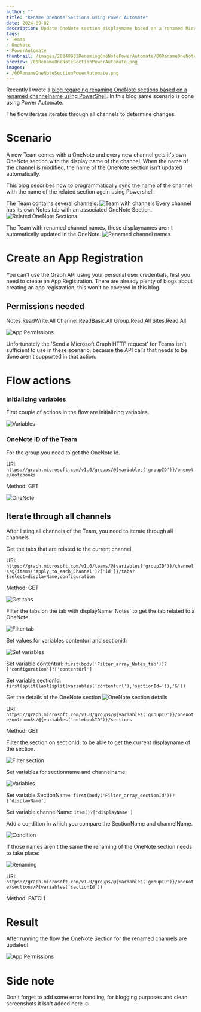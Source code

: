 ```yaml
---
author: ""
title: "Rename OneNote Sections using Power Automate"
date: 2024-09-02
description: Update OneNote section displayname based on a renamed Microsoft Teams Channel
tags:
- Teams
- OneNote
- PowerAutomate
thumbnail: /images/20240902RenamingOneNotePowerAutomate/00RenameOneNoteSectionPowerAutomate.png
preview: /00RenameOneNoteSectionPowerAutomate.png
images: 
- /00RenameOneNoteSectionPowerAutomate.png
---
```



Recently I wrote a [blog regarding renaming OneNote sections based on a renamed channelname using PowerShell](/blog/20240810-renameoneNotesection/). 
In this blog same scenario is done using Power Automate.


The flow iterates iterates through all channels to determine changes.


# Scenario
A new Team comes with a OneNote and every new channel gets it's own OneNote section with the display name of the channel.
When the name of the channel is modified, the name of the OneNote section isn't updated automatically.

This blog describes how to programmatically sync the name of the channel with the name of the related section again using Powershell. 

The Team contains several channels:
![Team with channels](/images/20240810RenameOneNoteSection/1-before.png)
Every channel has its own Notes tab with an associated OneNote Section. 
![Related OneNote Sections](/images/20240810RenameOneNoteSection/1-beforeonenote.png)

The Team with renamed channel names, those displaynames aren't automatically updated in the OneNote.
![Renamed channel names](/images/20240810RenameOneNoteSection/2-renamedchannels.png)



# Create an App Registration
You can't use the Graph API using your personal user credentials, first you need to create an App Registration.
There are already plenty of blogs about creating an app registration, this won't be covered in this blog.

## Permissions needed
Notes.ReadWrite.All
Channel.ReadBasic.All
Group.Read.All
Sites.Read.All

![App Permissions](/images/20240810RenameOneNoteSection/3-apppermissions.png)


Unfortunately the 'Send a Microsoft Graph HTTP request' for Teams isn't sufficient to use in these scenario, because the API calls that needs to be done aren't supported in that action.

# Flow actions

### Initializing variables
First couple of actions in the flow are initializing variables.

![Variables](/images/20240902RenamingOneNotePowerAutomate/4-variables.png) 

### OneNote ID of the Team
For the group you need to get the OneNote Id.

URI:
`https://graph.microsoft.com/v1.0/groups/@{variables('groupID')}/onenote/notebooks`

Method: GET

![OneNote](/images/20240902RenamingOneNotePowerAutomate/5-onenoteid.png) 

## Iterate through all channels
After listing all channels of the Team, you need to iterate through all channels.

Get the tabs that are related to the current channel.

URI:
`https://graph.microsoft.com/v1.0/teams/@{variables('groupID')}/channels/@{items('Apply_to_each_Channel')?['id']}/tabs?$select=displayName,configuration`

Method: GET

![Get tabs](/images/20240902RenamingOneNotePowerAutomate/6-gettabs.png) 

Filter the tabs on the tab with displayName 'Notes' to get the tab related to a OneNote.

![Filter tab](/images/20240902RenamingOneNotePowerAutomate/7-filtertab.png) 


Set values for variables contenturl and sectionid:

![Set variables](/images/20240902RenamingOneNotePowerAutomate/8-setcontenturl.png) 


Set variable contenturl:
`first(body('Filter_array_Notes_tab'))?['configuration']?['contentUrl']`

Set variable sectionId:
`first(split(last(split(variables('contenturl'),'sectionId=')),'&'))`


Get the details of the OneNote section
![OneNote section details](/images/20240902RenamingOneNotePowerAutomate/9-onenotesectiondetails.png) 

URI:
`https://graph.microsoft.com/v1.0/groups/@{variables('groupID')}/onenote/notebooks/@{variables('notebookID')}/sections`

Method: GET

Filter the section on sectionId, to be able to get the current displayname of the section.

![Filter section](/images/20240902RenamingOneNotePowerAutomate/10-filtersection.png) 



Set variables for sectionname and channelname:

![Variables](/images/20240902RenamingOneNotePowerAutomate/10b-variables.png) 


Set variable SectionName:
`first(body('Filter_array_sectionId'))?['displayName']`

Set variable channelName:
`item()?['displayName']`


Add a condition in which you compare the SectionName and channelName.

![Condition](/images/20240902RenamingOneNotePowerAutomate/11-condition.png) 


If those names aren't the same the renaming of the OneNote section needs to take place:

![Renaming](/images/20240902RenamingOneNotePowerAutomate/12-renaming.png) 

URI: 
`https://graph.microsoft.com/v1.0/groups/@{variables('groupID')}/onenote/sections/@{variables('sectionId')}`

Method: PATCH

# Result
After running the flow the OneNote Section for the renamed channels are updated!

![App Permissions](/images/20240810RenameOneNoteSection/4-updatedsections.png)


# Side note
Don't forget to add some error handling, for blogging purposes and clean screenshots it isn't added here ☺️.